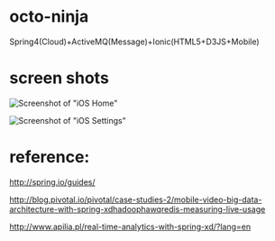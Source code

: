 octo-ninja
==========

Spring4(Cloud)+ActiveMQ(Message)+Ionic(HTML5+D3JS+Mobile)

screen shots
============

![Screenshot of "iOS Home"](https://raw.githubusercontent.com/yangboz/octo-ninja/master/screenshot_ios_home.png)

![Screenshot of "iOS Settings"](https://raw.githubusercontent.com/yangboz/octo-ninja/master/screenshot_ios_settings.png)

reference:
==========

http://spring.io/guides/

http://blog.pivotal.io/pivotal/case-studies-2/mobile-video-big-data-architecture-with-spring-xdhadoophawqredis-measuring-live-usage

http://www.apilia.pl/real-time-analytics-with-spring-xd/?lang=en
